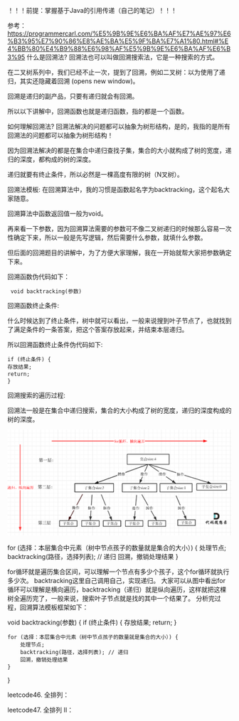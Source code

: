 ！！！前提：掌握基于Java的引用传递（自己的笔记）！！！


参考：https://programmercarl.com/%E5%9B%9E%E6%BA%AF%E7%AE%97%E6%B3%95%E7%90%86%E8%AE%BA%E5%9F%BA%E7%A1%80.html#%E4%BB%80%E4%B9%88%E6%98%AF%E5%9B%9E%E6%BA%AF%E6%B3%95
什么是回溯法?
   回溯法也可以叫做回溯搜索法，它是一种搜索的方式。

   在二叉树系列中，我们已经不止一次，提到了回溯，例如二叉树：以为使用了递归，其实还隐藏着回溯 (opens new window)。

   回溯是递归的副产品，只要有递归就会有回溯。

   所以以下讲解中，回溯函数也就是递归函数，指的都是一个函数。

如何理解回溯法?
   回溯法解决的问题都可以抽象为树形结构，是的，我指的是所有回溯法的问题都可以抽象为树形结构！

   因为回溯法解决的都是在集合中递归查找子集，集合的大小就构成了树的宽度，递归的深度，都构成的树的深度。

   递归就要有终止条件，所以必然是一棵高度有限的树（N叉树）。

回溯法模板:
   在回溯算法中，我的习惯是函数起名字为backtracking，这个起名大家随意。

   回溯算法中函数返回值一般为void。

   再来看一下参数，因为回溯算法需要的参数可不像二叉树递归的时候那么容易一次性确定下来，所以一般是先写逻辑，然后需要什么参数，就填什么参数。

   但后面的回溯题目的讲解中，为了方便大家理解，我在一开始就帮大家把参数确定下来。

   回溯函数伪代码如下：

     void backtracking(参数)

回溯函数终止条件:

   什么时候达到了终止条件，树中就可以看出，一般来说搜到叶子节点了，也就找到了满足条件的一条答案，把这个答案存放起来，并结束本层递归。

   所以回溯函数终止条件伪代码如下:

    if (终止条件) {
    存放结果;
    return;
    }

回溯搜索的遍历过程:

   回溯法一般是在集合中递归搜索，集合的大小构成了树的宽度，递归的深度构成的树的深度。
   
   ![](images/template.png?raw=true)

   for (选择：本层集合中元素（树中节点孩子的数量就是集合的大小）) {
    处理节点;
    backtracking(路径，选择列表); // 递归
    回溯，撤销处理结果
   }

   for循环就是遍历集合区间，可以理解一个节点有多少个孩子，这个for循环就执行多少次。
   backtracking这里自己调用自己，实现递归。
   大家可以从图中看出for循环可以理解是横向遍历，backtracking（递归）就是纵向遍历，这样就把这棵树全遍历完了，一般来说，搜索叶子节点就是找的其中一个结果了。
   分析完过程，回溯算法模板框架如下：

   void backtracking(参数) {
    if (终止条件) {
        存放结果;
        return;
    }

    for (选择：本层集合中元素（树中节点孩子的数量就是集合的大小）) {
        处理节点;
        backtracking(路径，选择列表); // 递归
        回溯，撤销处理结果
    }
   }

leetcode46. 全排列：
<!-- class Solution {
    List<List<Integer>> result = new ArrayList<List<Integer>>();
    List<Integer> currentList = new ArrayList<Integer>();

    public List<List<Integer>> permute(int[] nums) {
    boolean[] used = new boolean[nums.length];
    dfs(nums,used);
    return result;
    }

    public void dfs(int[] nums, boolean[] used){
    if(currentList.size() == nums.length){
            //这一步将当前有正确结果的currentList拷贝一份加入result！！！
            //因为直接将currentList指向的内存加入result是不可取的，在不断回溯的过程中currentList的值在不断变化！！！
            List<Integer> temp = new ArrayList<Integer>(currentList);
            result.add(temp);
    }
    for(int i = 0 ; i < nums.length ; i++){
        if( !used[i] ){
           currentList.add(nums[i]);
           used[i] = true;
           dfs(nums,used);
           //回溯剪枝操作
           used[i] =false;
           currentList.remove(currentList.size() - 1);
        }
     }
    }
} -->

leetcode47. 全排列 II：
<!-- /*
这个题跟Permutations非常类似，唯一的区别就是在这个题目中元素集合可以出现重复。这给我们带来一个问题就是如果不对重复元素加以区别，那么类似于{1,1,2}这样的例子我们会有重复结果出现。那么如何避免这种重复呢？方法就是对于重复的元素循环时跳过递归函数的调用，只对第一个未被使用的进行递归，我们那么这一次结果会出现在第一个的递归函数结果中，而后面重复的会被略过。如果第一个重复元素前面的元素还没在当前结果中，那么我们不需要进行递归。想明白了这一点，代码其实很好修改。首先我们要对元素集合排序，从而让重复元素相邻，接下来就是一行代码对于重复元素和前面元素使用情况的判断即可。
*/
public class Solution {
    public List<List<Integer>> permuteUnique(int[] nums) {
        List<List<Integer>> res = new ArrayList<List<Integer>>();
        if(nums==null || nums.length==0) return res;
        boolean[] used = new boolean[nums.length];
        List<Integer> list = new ArrayList<Integer>();
        Arrays.sort(nums);//注意，这一步快排是关键
        dfs(nums, used, list, res);
        return res;
    }

    public void dfs(int[] nums, boolean[] used, List<Integer> list, List<List<Integer>> res){
        if(list.size()==nums.length){
            res.add(new ArrayList<Integer>(list));
            return;
        }
        for(int i=0;i<nums.length;i++){
            if(used[i]) continue;//遇到访问过的，跳出
            if(i>0 &&nums[i-1]==nums[i] && !used[i-1]) continue;//遇到和之前数字相同且没被访问的数字，跳出
            used[i]=true;
            list.add(nums[i]);
            dfs(nums,used,list,res);
            used[i]=false;//回溯，进行之后的可能
            list.remove(list.size()-1);//回溯，进行之后的可能
        }
    }
} -->

